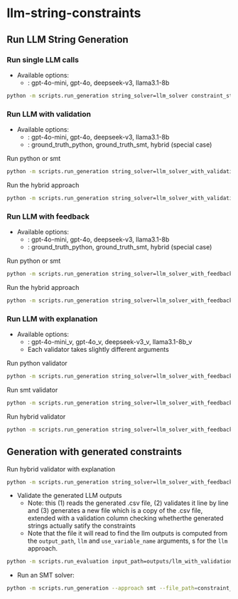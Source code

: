# llm-string-constraints

## Run LLM String Generation
### Run single LLM calls
* Available options:
    * <llm>: gpt-4o-mini, gpt-4o, deepseek-v3, llama3.1-8b

```bash
python -m scripts.run_generation string_solver=llm_solver constraint_store=re_full output_folder="outputs/llm/<llm>" string_solver/llm=<llm>
```

### Run LLM with validation
* Available options:
    * <llm>: gpt-4o-mini, gpt-4o, deepseek-v3, llama3.1-8b
    * <validator>: ground_truth_python, ground_truth_smt, hybrid (special case)

Run python or smt
```bash
python -m scripts.run_generation string_solver=llm_solver_with_validation constraint_store=re_full string_solver/validator=<validator> string_solver/llm=<llm> output_folder="outputs/${string_solver.name}/<validator>/<llm>"
```

Run the hybrid approach
```bash
python -m scripts.run_generation string_solver=llm_solver_with_validation constraint_store=re_full string_solver/validator=<validator> string_solver/llm=<llm> +string_solver.hybrid=True output_folder="outputs/${string_solver.name}/<validator>/<llm>"
```

### Run LLM with feedback
* Available options:
    * <llm>: gpt-4o-mini, gpt-4o, deepseek-v3, llama3.1-8b
    * <validator>: ground_truth_python, ground_truth_smt, hybrid (special case)

Run python or smt
```bash
python -m scripts.run_generation string_solver=llm_solver_with_feedback constraint_store=re_full string_solver/validator=<validator> string_solver/llm=<llm> output_folder="outputs/${string_solver.name}/<validator>/<llm>"
```

Run the hybrid approach
```bash
python -m scripts.run_generation string_solver=llm_solver_with_feedback constraint_store=re_full string_solver/validator=ground_truth_smt string_solver/llm=<llm> +string_solver.hybrid=True output_folder="outputs/${string_solver.name}/hybrid/<llm>"
```

### Run LLM with explanation
* Available options:
    * <llm>: gpt-4o-mini_v, gpt-4o_v, deepseek-v3_v, llama3.1-8b_v
    * Each validator takes slightly different arguments

Run python validator
```bash
python -m scripts.run_generation string_solver=llm_solver_with_feedback constraint_store=re_full string_solver/validator=ground_truth_python string_solver/llm=<llm> output_folder="outputs/llm_solver_with_explanation/python/<llm>" +string_solver.with_explanation=True
```

Run smt validator
```bash
python -m scripts.run_generation string_solver=llm_solver_with_feedback constraint_store=re_full string_solver/validator=ground_truth_smt string_solver/llm=<llm> output_folder="outputs/llm_solver_with_explanation/smt/<llm>" +string_solver.with_explanation=True +string_solver/validator.produce_failed_constraints=True
```

Run hybrid validator
```bash
python -m scripts.run_generation string_solver=llm_solver_with_feedback constraint_store=re_full string_solver/validator=ground_truth_smt string_solver/llm=<llm> +string_solver.hybrid=True output_folder="outputs/llm_solver_with_explanation/hybrid/<llm>" +string_solver.with_explanation=True
```


## Generation with generated constraints
Run hybrid validator with explanation
```bash
python -m scripts.run_generation string_solver=llm_solver_with_feedback string_solver/validator=ground_truth_smt string_solver/llm=<llm> +string_solver.hybrid=True output_folder="outputs/generated_constraints/gpt-4o-mini/vfe/<llm>" +string_solver.with_explanation=True constraint_store=re_generated.yaml
```




* Validate the generated LLM outputs
    * Note: this (1) reads the generated .csv file, (2) validates it line by line and (3) generates a new file which is a copy of the .csv file, extended with a validation column checking whetherthe generated strings actually satify the constraints
    * Note that the file it will read to find the llm outputs is computed from the `output_path`, `llm` and `use_variable_name` arguments, s for the `llm` approach.
```bash
python -m scripts.run_evaluation input_path=outputs/llm_with_validation/2025-02-28_15-52-28/gpt-4o-mini.csv
```

* Run an SMT solver:
```bash
python -m scripts.run_generation --approach smt --file_path=constraint_files/constraints.csv --output_path results/smt --smt_solver=z3
```

